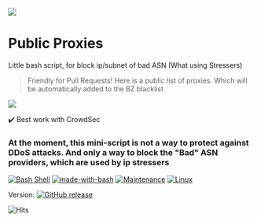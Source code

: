![](https://i.imgur.com/dlby7pI.png)
# Public Proxies
Little bash script, for block ip/subnet of bad ASN (What using Stressers)
> Friendly for Pull Requests!
Here is a public list of proxies. Which will be automatically added to the BZ blacklist


[![](https://i.imgur.com/s7SjO6m.png)](https://github.com/Rezanans-wow/BZ-antiddos/wiki/Cron-jobs)

✔️ Best work with CrowdSec
<h3>At the moment, this mini-script is not a way to protect against DDoS attacks. And only a way to block the "Bad" ASN providers, which are used by ip stressers</h3>

[![Bash Shell](https://badges.frapsoft.com/bash/v1/bash.png?v=103)](https://github.com/ellerbrock/open-source-badges/) [![made-with-bash](https://img.shields.io/badge/Made%20with-Bash-1f425f.svg)](https://www.gnu.org/software/bash/)
[![Maintenance](https://img.shields.io/badge/Maintained%3F-yes-green.svg)](https://github.com/Rezanans-wow/BZ-antiddos/graphs/commit-activity)
[![Linux](https://svgshare.com/i/Zhy.svg)](https://svgshare.com/i/Zhy.svg)

Version: [![GitHub release](https://img.shields.io/github/release/Naereen/StrapDown.js.svg)](https://github.com/Rezanans-wow/BZ-antiddos/blob/main/script_antistresser.sh)


![Hits](https://hitcounter.pythonanywhere.com/count/tag.svg?url=https://github.com/Rezanans-wow/BZ-antiddos/)
